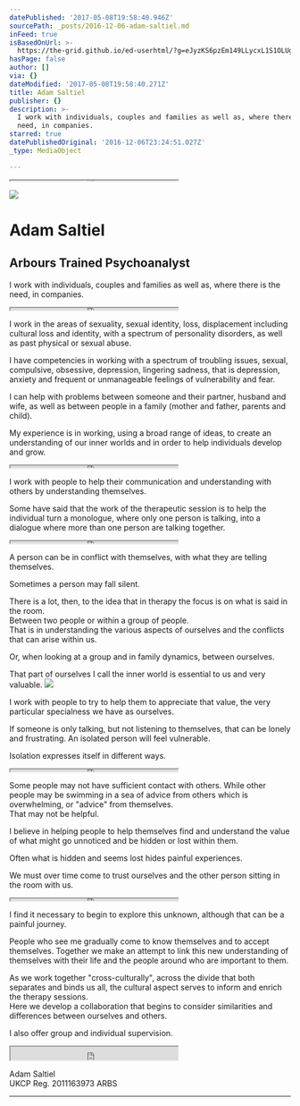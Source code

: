 ```yaml
---
datePublished: '2017-05-08T19:58:40.946Z'
sourcePath: _posts/2016-12-06-adam-saltiel.md
inFeed: true
isBasedOnUrl: >-
  https://the-grid.github.io/ed-userhtml/?g=eJyzKS6pzEm149LLycxL1S1OLUgsSizJL6rm4spIzUzPKLEyLKiw5uJKSkzOTi_KL81LsVI2NwRBkGB-UUpqkW5SfklJfi5IoUJxfk5mioKysaGxgbEBUEUtF5eNPsQGADkQIS0
hasPage: false
author: []
via: {}
dateModified: '2017-05-08T19:58:40.271Z'
title: Adam Saltiel
publisher: {}
description: >-
  I work with individuals, couples and families as well as, where there is the
  need, in companies.
starred: true
datePublishedOriginal: '2016-12-06T23:24:51.027Z'
_type: MediaObject

---
```

<iframe src="https://the-grid.github.io/ed-userhtml/?g=eJxFj8EKgkAURffzFQ_aVGBaiyCLKExqEQTZpuXkPPThOE9mJlKif09p0b27y-HA3TjfadyKcAq1rBB8SQ5yNoo8sZEapqHY1ahIAhvdgcstohHSKBjXZIIXKV9CDKsoatoJvAdRdruf0wyOFzil13QwQJ-ZJoOBw0Za6dlGbyFKpKL08aJp10I8ZF4Vlp9GxaPDKlkm-2Fkq9AGD_ae63jetOBYk4I_8em7CX8vvv_lP44" height="1" style=""></iframe>

![](https://the-grid-user-content.s3-us-west-2.amazonaws.com/0d78550f-b12b-4206-b233-52e6687f5ddb.jpg)

# Adam Saltiel

## Arbours Trained Psychoanalyst

I work with individuals, couples and families as well as, where there is the need, in companies.

<iframe src="https://the-grid.github.io/ed-userhtml/?g=eJyzKS6pzEm141IAAr2czLxU3eLUgsSixJL8IoNqLq6M1Mz0jBIro4IKay6upMTk7PSi_NK8FCtlEyNDcxMjkGB-UUpqkW5SfklJfq6VYUGFQnF-TmaKAkJFLZeNPtQWm5TMMoXknMTiYlslNMuU7Gz0gbJ2ABN2Lho" height="4" style=""></iframe>

I work in the areas of sexuality, sexual identity, loss, displacement including cultural loss and identity, with a spectrum of personality disorders, as well as past physical or sexual abuse.

I have competencies in working with a spectrum of troubling issues, sexual, compulsive, obsessive, depression, lingering sadness, that is depression, anxiety and frequent or unmanageable feelings of vulnerability and fear.

I can help with problems between someone and their partner, husband and wife, as well as between people in a family (mother and father, parents and child).

My experience is in working, using a broad range of ideas, to create an understanding of our inner worlds and in order to help individuals develop and grow.

<iframe src="https://the-grid.github.io/ed-userhtml/?g=eJyzKS6pzEm141IAAr2czLxU3eLUgsSixJL8IsNqLq6M1Mz0jBIro4IKay6upMTk7PSi_NK8FCtlEyNDcxMjkGB-UUpqkW5SfklJfq6VYUGFQnF-TmaKAkJFLZeNPtQWm5TMMoXknMTiYlslNMuU7Gz0gbJ2ABP1Lhw" height="4" style=""></iframe>

I work with people to help their communication and understanding with others by understanding themselves.

Some have said that the work of the therapeutic session is to help the individual turn a monologue, where only one person is talking, into a dialogue where more than one person are talking together.

<iframe src="https://the-grid.github.io/ed-userhtml/?g=eJyzKS6pzEm149LLycxL1S1OLUgsSizJLzKq5uLKSM1MzyixMiqosObiSkpMzk4vyi_NS7FSdrF0NnN2BAnmF6WkFukm5ZeU5OdaGRZUKBTn52SmKCBU1HLZ6ENt4LJJySxTSM5JLC62VUKzTcnORh8oawcADzguNA" height="4" style=""></iframe>

A person can be in conflict with themselves, with what they are telling themselves.

Sometimes a person may fall silent.

There is a lot, then, to the idea that in therapy the focus is on what is said in the room.  
Between two people or within a group of people.  
That is in understanding the various aspects of ourselves and the conflicts that can arise within us.

Or, when looking at a group and in family dynamics, between ourselves.

That part of ourselves I call the inner world is essential to us and very valuable.
![](https://the-grid-user-content.s3-us-west-2.amazonaws.com/573e055c-eccc-4b3d-86a0-8700b87ef4b8.jpg)

I work with people to try to help them to appreciate that value, the very particular specialness we have as ourselves.

If someone is only talking, but not listening to themselves, that can be lonely and frustrating. An isolated person will feel vulnerable.

Isolation expresses itself in different ways.

<iframe src="https://the-grid.github.io/ed-userhtml/?g=eJyzKS6pzEm149LLycxL1S1OLUgsSizJLzKu5uLKSM1MzyixMiqosObiSkpMzk4vyi_NS7FSdrF0NnN2BAnmF6WkFukm5ZeU5OdaGRZUKBTn52SmKCBU1HLZ6ENt4LJJySxTSM5JLC62VUKzTcnORh8oawcAD7guNg" height="4" style=""></iframe>

Some people may not have sufficient contact with others. While other people may be swimming in a sea of advice from others which is overwhelming, or "advice" from themselves.  
That may not be helpful.

I believe in helping people to help themselves find and understand the value of what might go unnoticed and be hidden or lost within them.

Often what is hidden and seems lost hides painful experiences.

We must over time come to trust ourselves and the other person sitting in the room with us.

<iframe src="https://the-grid.github.io/ed-userhtml/?g=eJxdjUEKwjAQAO_7ilDPbWmICDHmL2mztMHYDdlVKuLfVRAErzMD41juGT10Oa3YMpZQg1A1D4AF07yI1d2-bEeAMUznudJ1jXZn9HAw-gOpRqztSCJ0sUPZFFNOUf2KJ7j--wAX001NOTCfmr9f413_tv4FLAAuDw" height="4" style=""></iframe>

I find it necessary to begin to explore this unknown, although that can be a painful journey.

People who see me gradually come to know themselves and to accept themselves. Together we make an attempt to link this new understanding of themselves with their life and the people around who are important to them.

As we work together "cross-culturally", across the divide that both separates and binds us all, the cultural aspect serves to inform and enrich the therapy sessions.  
Here we develop a collaboration that begins to consider similarities and differences between ourselves and others.

I also offer group and individual supervision.

<iframe src="https://the-grid.github.io/ed-userhtml/?g=eJyFlFFv2jAQx9_5FEdegGokm2BStREkRqN2VVc6DWkPCEXGMWBw7Mw2BDTx3XdOCI1Wpj3mfD7__nf_y6DZ7cK9UivBYKwSBkulIUoJF_gp90wbriS8kBVrfJVwVDsNa5sKyDDyDkiSgF0zMJJnGbNAZAKUCNFYYcVYs0xpG9PXOvmaSTAqZUoyoILTrQEMY4kGXSuDh4LLLSDCYmetkj50u8PGwFDNMwv2mLHQs-xggw3ZkzLqDRsAwQ0MmrPx3Wg6msFNgJEC4IwV74k2EMJyJ6lFjHYHfmMKAMYhx4Ocy0Tln4tY7q-KbtSwY55g0u3H3ofb3vt-_995giyYwFTvR8y348fjC5fR98Pj9JdYffP-uqZZSvSWWS5XsZLi6PiIMMylnZykAO4m8DyZwvhh9HwfwfQhgvHkLoIv0dPkp19pfNvkmtCdFpXWNw1pd85EhfgratAJKbFOTu8M7_qlMheSLIfJYsOorcpg3EcdiiSxc8CC0O21lvMltN0c1bKEa4bQ2smELblkSavKulAJRYktRWF6-dLp3CFH43DjNdpOMH0Z5Kx1FmM1UrzauDV3BWoE9dsdCBGl4r2Q1FPaqLFTzufUQMvN50NntkFQOvF_RsWLRtPQC4I8r_pNEsP0nlNmfKrSwG0VSYLaEIg5SupvDNq89k65Hbg6xQ6F3nUntFtrazPzKQhwIn7KDyk5FM-QhKSGCMuZ6PZ7vVbHg2F0IGmGP4En5-HmICifGP4B4S1eEw" height="24" style=""></iframe>

Adam Saltiel  
UKCP Reg. 2011163973 ARBS

---